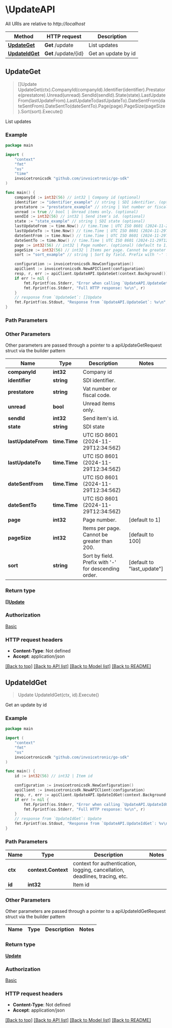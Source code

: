 # \UpdateAPI

All URIs are relative to *http://localhost*

Method | HTTP request | Description
------------- | ------------- | -------------
[**UpdateGet**](UpdateAPI.md#UpdateGet) | **Get** /update | List updates
[**UpdateIdGet**](UpdateAPI.md#UpdateIdGet) | **Get** /update/{id} | Get an update by id



## UpdateGet

> []Update UpdateGet(ctx).CompanyId(companyId).Identifier(identifier).Prestatore(prestatore).Unread(unread).SendId(sendId).State(state).LastUpdateFrom(lastUpdateFrom).LastUpdateTo(lastUpdateTo).DateSentFrom(dateSentFrom).DateSentTo(dateSentTo).Page(page).PageSize(pageSize).Sort(sort).Execute()

List updates



### Example

```go
package main

import (
	"context"
	"fmt"
	"os"
    "time"
	invoicetronicsdk "github.com/invoicetronic/go-sdk"
)

func main() {
	companyId := int32(56) // int32 | Company id (optional)
	identifier := "identifier_example" // string | SDI identifier. (optional)
	prestatore := "prestatore_example" // string | Vat number or fiscal code. (optional)
	unread := true // bool | Unread items only. (optional)
	sendId := int32(56) // int32 | Send item's id. (optional)
	state := "state_example" // string | SDI state (optional)
	lastUpdateFrom := time.Now() // time.Time | UTC ISO 8601 (2024-11-29T12:34:56Z) (optional)
	lastUpdateTo := time.Now() // time.Time | UTC ISO 8601 (2024-11-29T12:34:56Z) (optional)
	dateSentFrom := time.Now() // time.Time | UTC ISO 8601 (2024-11-29T12:34:56Z) (optional)
	dateSentTo := time.Now() // time.Time | UTC ISO 8601 (2024-11-29T12:34:56Z) (optional)
	page := int32(56) // int32 | Page number. (optional) (default to 1)
	pageSize := int32(56) // int32 | Items per page. Cannot be greater than 200. (optional) (default to 100)
	sort := "sort_example" // string | Sort by field. Prefix with '-' for descending order. (optional) (default to "last_update")

	configuration := invoicetronicsdk.NewConfiguration()
	apiClient := invoicetronicsdk.NewAPIClient(configuration)
	resp, r, err := apiClient.UpdateAPI.UpdateGet(context.Background()).CompanyId(companyId).Identifier(identifier).Prestatore(prestatore).Unread(unread).SendId(sendId).State(state).LastUpdateFrom(lastUpdateFrom).LastUpdateTo(lastUpdateTo).DateSentFrom(dateSentFrom).DateSentTo(dateSentTo).Page(page).PageSize(pageSize).Sort(sort).Execute()
	if err != nil {
		fmt.Fprintf(os.Stderr, "Error when calling `UpdateAPI.UpdateGet``: %v\n", err)
		fmt.Fprintf(os.Stderr, "Full HTTP response: %v\n", r)
	}
	// response from `UpdateGet`: []Update
	fmt.Fprintf(os.Stdout, "Response from `UpdateAPI.UpdateGet`: %v\n", resp)
}
```

### Path Parameters



### Other Parameters

Other parameters are passed through a pointer to a apiUpdateGetRequest struct via the builder pattern


Name | Type | Description  | Notes
------------- | ------------- | ------------- | -------------
 **companyId** | **int32** | Company id | 
 **identifier** | **string** | SDI identifier. | 
 **prestatore** | **string** | Vat number or fiscal code. | 
 **unread** | **bool** | Unread items only. | 
 **sendId** | **int32** | Send item&#39;s id. | 
 **state** | **string** | SDI state | 
 **lastUpdateFrom** | **time.Time** | UTC ISO 8601 (2024-11-29T12:34:56Z) | 
 **lastUpdateTo** | **time.Time** | UTC ISO 8601 (2024-11-29T12:34:56Z) | 
 **dateSentFrom** | **time.Time** | UTC ISO 8601 (2024-11-29T12:34:56Z) | 
 **dateSentTo** | **time.Time** | UTC ISO 8601 (2024-11-29T12:34:56Z) | 
 **page** | **int32** | Page number. | [default to 1]
 **pageSize** | **int32** | Items per page. Cannot be greater than 200. | [default to 100]
 **sort** | **string** | Sort by field. Prefix with &#39;-&#39; for descending order. | [default to &quot;last_update&quot;]

### Return type

[**[]Update**](Update.md)

### Authorization

[Basic](../README.md#Basic)

### HTTP request headers

- **Content-Type**: Not defined
- **Accept**: application/json

[[Back to top]](#) [[Back to API list]](../README.md#documentation-for-api-endpoints)
[[Back to Model list]](../README.md#documentation-for-models)
[[Back to README]](../README.md)


## UpdateIdGet

> Update UpdateIdGet(ctx, id).Execute()

Get an update by id



### Example

```go
package main

import (
	"context"
	"fmt"
	"os"
	invoicetronicsdk "github.com/invoicetronic/go-sdk"
)

func main() {
	id := int32(56) // int32 | Item id

	configuration := invoicetronicsdk.NewConfiguration()
	apiClient := invoicetronicsdk.NewAPIClient(configuration)
	resp, r, err := apiClient.UpdateAPI.UpdateIdGet(context.Background(), id).Execute()
	if err != nil {
		fmt.Fprintf(os.Stderr, "Error when calling `UpdateAPI.UpdateIdGet``: %v\n", err)
		fmt.Fprintf(os.Stderr, "Full HTTP response: %v\n", r)
	}
	// response from `UpdateIdGet`: Update
	fmt.Fprintf(os.Stdout, "Response from `UpdateAPI.UpdateIdGet`: %v\n", resp)
}
```

### Path Parameters


Name | Type | Description  | Notes
------------- | ------------- | ------------- | -------------
**ctx** | **context.Context** | context for authentication, logging, cancellation, deadlines, tracing, etc.
**id** | **int32** | Item id | 

### Other Parameters

Other parameters are passed through a pointer to a apiUpdateIdGetRequest struct via the builder pattern


Name | Type | Description  | Notes
------------- | ------------- | ------------- | -------------


### Return type

[**Update**](Update.md)

### Authorization

[Basic](../README.md#Basic)

### HTTP request headers

- **Content-Type**: Not defined
- **Accept**: application/json

[[Back to top]](#) [[Back to API list]](../README.md#documentation-for-api-endpoints)
[[Back to Model list]](../README.md#documentation-for-models)
[[Back to README]](../README.md)

